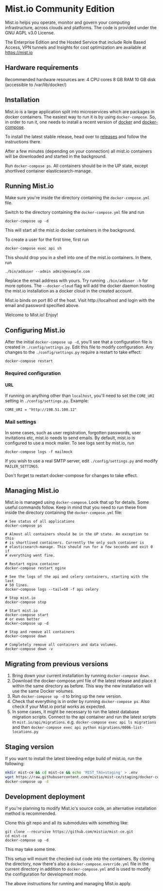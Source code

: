 # Mist.io Community Edition

Mist.io helps you operate, monitor and govern your computing infrastructure,
across clouds and platforms. The code is provided under the GNU AGPL v3.0
License.

The Enterprise Edition and the Hosted Service that include Role Based Access, VPN tunnels and
Insights for cost optimization are available at https://mist.io


## Hardware requirements

Recommended hardware resources are:
    4 CPU cores
    8 GB RAM
    10 GB disk (accessible to /var/lib/docker/)


## Installation

Mist.io is a large application split into microservices which are packages in
docker containers. The easiest way to run it is by using `docker-compose`. So,
in order to run it, one needs to install a recent version of
[docker](https://docs.docker.com/engine/installation/) and
[docker-compose](https://docs.docker.com/compose/install/).

To install the latest stable release, head over to 
[releases](https://github.com/mistio/mist-ce/releases) and follow the
instructions there.

After a few minutes (depending on your connection) all mist.io containers will
be downloaded and started in the background.

Run `docker-compose ps`. All containers should be in the UP state, except
shortlived container elasticsearch-manage.


## Running Mist.io

Make sure you're inside the directory containing the `docker-compose.yml` file.

Switch to the directory containing the `docker-compose.yml` file and run

    docker-compose up -d

This will start all the mist.io docker containers in the background.

To create a user for the first time, first run

    docker-compose exec api sh

This should drop you in a shell into one of the mist.io containers. In there,
run

    ./bin/adduser --admin admin@example.com

Replace the email address with yours. Try running `./bin/adduser -h` for more
options. The `--docker-cloud` flag will add the docker daemon hosting the
mist.io installation as a docker cloud in the created account.

Mist.io binds on port 80 of the host. Visit http://localhost and login with the
email and password specified above.

Welcome to Mist.io! Enjoy!


## Configuring Mist.io

After the initial `docker-compose up -d`, you'll see that a configuration file
is created in `./config/settings.py`. Edit this file to modify configuration.
Any changes to the `./config/settings.py` require a restart to take effect:

    docker-compose restart


### Required configuration

#### URL

If running on anything other than `localhost`, you'll need to set the
`CORE_URI` setting in `./config/settings.py`. Example:

    CORE_URI = "http://198.51.100.12"


### Mail settings

In some cases, such as user registration, forgotten passwords, user invitations
etc, mist.io needs to send emails. By default, mist.io is configured to use a
mock mailer. To see logs sent by mist.io, run

    docker-compose logs -f mailmock

If you wish to use a real SMTP server, edit `./config/settings.py` and modify
`MAILER_SETTINGS`.

Don't forget to restart docker-compose for changes to take effect.


## Managing Mist.io

Mist.io is managed using `docker-compose`. Look that up for details. Some
useful commands follow. Keep in mind that you need to run these from inside the
directory containing the `docker-compose.yml` file:

    # See status of all applications
    docker-compose ps

    # Almost all containers should be in the UP state. An exception to this
    # is shortlived containers. Currently the only such container is
    # elasticsearch-manage. This should run for a few seconds and exit 0 if
    # everything went fine.

    # Restart nginx container
    docker-compose restart nginx

    # See the logs of the api and celery containers, starting with the last
    # 50 lines.
    docker-compose logs --tail=50 -f api celery

    # Stop mist.io
    docker-compose stop

    # Start mist.io
    docker-compose start
    # or even better
    docker-compose up -d

    # Stop and remove all containers
    docker-compose down

    # Completely remove all containers and data volumes.
    docker-compose down -v

## Migrating from previous versions

1. Bring down your current installation by running `docker-compose down`.
2. Download the docker-compose.yml file of the latest release and place it
within the same directory as before. This way the new installation will use the 
same Docker volumes.
3. Run `docker-compose up -d` to bring up the new version.
4. Check that everything is in order by running `docker-compose ps`. Also check
if your Mist.io portal works as expected.
5. In some cases, it might be necessary to run the latest database migration 
scripts. Connect to the api container and run the latest scripts in 
`mist.io/api/migrations`. e.g. `docker-compose exec api ls migrations`
and then `docker-compose exec api python migrations/0006-list-locations.py`

## Staging version

If you want to install the latest bleeding edge build of mist.io,
run the following:

```bash
mkdir mist-ce && cd mist-ce && echo 'MIST_TAG=staging' > .env
wget https://raw.githubusercontent.com/mistio/mist-ce/staging/docker-compose.yml
docker-compose up -d
```

## Development deployment

If you're planning to modify Mist.io's source code, an alternative installation
method is recommended.

Clone this git repo and all its submodules with something like:

    git clone --recursive https://github.com/mistio/mist-ce.git
    cd mist-ce
    docker-compose up -d

This may take some time.

This setup will mount the checked out code into the containers. By cloning the
directory, now there's also a `docker-compose.override.yml` file in the current
directory in addition to `docker-compose.yml` and is used to modify the
configuration for development mode.

The above instructions for running and managing Mist.io apply.
